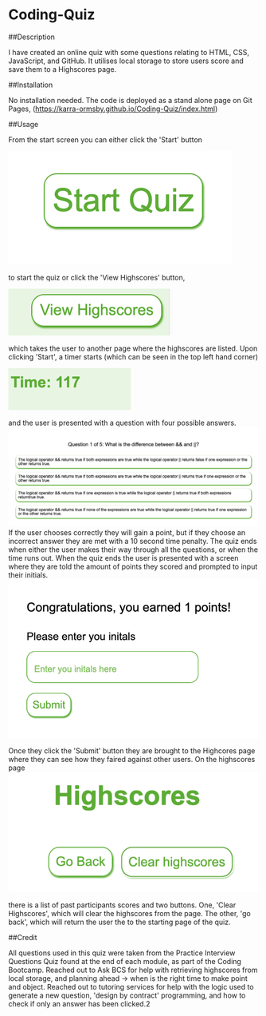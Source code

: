 # Coding-Quiz
##Description

I have created an online quiz with some questions relating to HTML, CSS, JavaScript, and GitHub. It utilises local storage to store users score and save them to a Highscores page.

##Installation

No installation needed. The code is deployed as a stand alone page on Git Pages, (https://karra-ormsby.github.io/Coding-Quiz/index.html)

##Usage

From the start screen you can either click the 'Start' button 


![start button](./assets/images/Start%20Btn.png)

to start the quiz or click the 'View Highscores' button,

![highscore button](./assets/images/Highscore%20Btn.png) 

which takes the user to another page where the highscores are listed. Upon clicking 'Start', a timer starts (which can be seen in the top left hand corner) 

![timer](./assets/images/Timer.png)

and the user is presented with a question with four possible answers. ![question field](./assets/images/Question%20and%20answer%20section.png) If the user chooses correctly they will gain a point, but if they choose an incorrect answer they are met with a 10 second time penalty. The quiz ends when either the user makes their way through all the questions, or when the time runs out. When the quiz ends the user is presented with a screen where they are told the amount of points they scored and prompted to input their initials.![end screen](./assets/images/Submit%20score%20screen.png) 

Once they click the 'Submit' button they are brought to the Highcores page where they can see how they faired against other users. 
On the highscores page ![highscore page](./assets/images/Highscores%20Page.png)

there is a list of past participants scores and two buttons. One, 'Clear Highscores', which will clear the highscores from the page. The other, 'go back', which will return the user the to the starting page of the quiz.

##Credit

All questions used in this quiz were taken from the Practice Interview Questions Quiz found at the end of each module, as part of the Coding Bootcamp. Reached out to Ask BCS for help with retrieving highscores from local storage, and planning ahead -> when is the right time to make point and object. Reached out to tutoring services for help with the logic used to generate a new question, 'design by contract' programming, and how to check if only an answer has been clicked.2